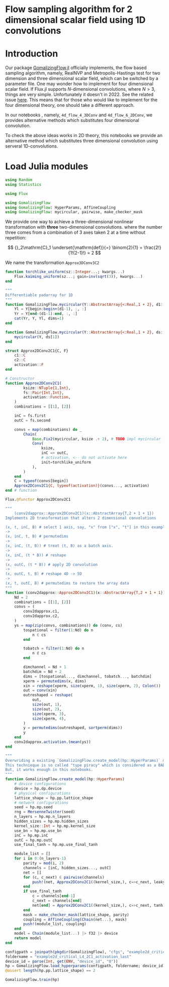 # Flow sampling algorithm for 2 dimensional scalar field using 1D convolutions

# Introduction

Our package [GomalizingFlow.jl](https://github.com/AtelierArith/GomalizingFlow.jl) officially implements, the flow based
sampling algorithm, namely, RealNVP and Metropolis-Hastings test for two
dimension and three dimensional scalar field, which can be switched by a
parameter file. One may wonder how to implement for four dimensional scalar field. If Flux.jl supports $N$-dimensional convolutions, where $N > 3$, things are very simple. Unfortunately it doesn't in 2022. See the related issue [here](https://github.com/FluxML/Flux.jl/issues/451). This means that for those who would like to implement for the four dimensional theory, one should take a different approach.

In our notebooks , namely, `4d_flow_4_3DConv` and `4d_flow_6_2DConv`, we provides alternative methods which substitutes four dimensional convolution.

To check the above ideas works in 2D theory, this notebooks we provide an alternative method which substitutes three dimensional convolution using serveral 1D-convolutions.


# Load Julia modules

```julia
using Random
using Statistics

using Flux
```

```julia
using GomalizingFlow
using GomalizingFlow: HyperParams, AffineCoupling
using GomalizingFlow: mycircular, pairwise, make_checker_mask
```

We provide one way to achieve a three-dimensional nonlinear transformation with **three** two-dimensional convolutions. where the number three comes from a combination of 3 axes taken 2 at a time without repetition:

$$
{}_2\mathrm{C}_1 \underset{\mathrm{def}}{=} \binom{2}{1} = \frac{2!}{1!(2-1)!} = 2
$$

We name the transformation `Approx3DConv3C2`

```julia
function torchlike_uniform(sz::Integer...; kwargs...)
    Flux.kaiming_uniform(sz...; gain=inv(sqrt(3)), kwargs...)
end
```

```julia
"""
Differentiable padarray for 1D
"""
function GomalizingFlow.mycircular(Y::AbstractArray{<:Real,1 + 2}, d1::Int=1)
    Yl = Y[begin:begin+(d1-1), :, :]
    Yr = Y[end-(d1-1):end, :, :]
    cat(Yr, Y, Yl, dims=1)
end

function GomalizingFlow.mycircular(Y::AbstractArray{<:Real,1 + 2}, ds::NTuple{1,Int})
    mycircular(Y, ds[1])
end
```

```julia
struct Approx2DConv2C1{C, F}
    c1::C
    c2::C
    activation::F
end

# Constructor
function Approx2DConv2C1(
        ksize::NTuple{1,Int}, 
        fs::Pair{Int,Int}, 
        activation::Function,
    )
    combinations = [[1], [2]]

    inC = fs.first
    outC = fs.second

    convs = map(combinations) do _
        Chain(
            Base.Fix2(mycircular, ksize .÷ 2), # TODO impl mycircular for 1D Conv
            Conv(
                ksize, 
                inC => outC,
                # activation, <-- do not activate here
                init=torchlike_uniform
            ),
        )
    end
    C = typeof(convs[begin])
    Approx2DConv2C1{C, typeof(activation)}(convs..., activation)
end # function

Flux.@functor Approx2DConv2C1
```

```julia
"""
    (conv2dapprox::Approx2DConv2C1)(x::AbstractArray{T,2 + 1 + 1})
Implements 2D transformation that alters 2 dimensional convolutions

(x, t, inC, B) # select 1 axis, say, "x" from ["x", "t"] in this example
->
(x, inC, t, B) # permutedims
-> 
(x, inC, (t, B)) # treat (t, B) as a batch axis.
->
(x, inC, (t * B)) # reshape
-> 
(x, outC, (t * B)) # apply 2D convolution
->
(x, outC, t, B) # reshape 4D -> 5D
-> 
(x, t, outC, B) # permutedims to restore the array data
"""
function (conv2dapprox::Approx2DConv2C1)(x::AbstractArray{T,2 + 1 + 1}) where {T}
    Nd = 2
    combinations = [[1], [2]]
    convs = (
        conv2dapprox.c1,
        conv2dapprox.c2,
    )
    ys = map(zip(convs, combinations)) do (conv, cs)
        tospational = filter(1:Nd) do n
            n ∈ cs
        end

        tobatch = filter(1:Nd) do n
            n ∉ cs
        end

        dimchannel = Nd + 1
        batchdim = Nd + 2
        dims = [tospational..., dimchannel, tobatch..., batchdim]
        xperm = permutedims(x, dims)
        xin = reshape(xperm, size(xperm, 1), size(xperm, 2), Colon())
        out = conv(xin)
        outreshaped = reshape(
            out,
            size(out, 1),
            size(out, 2),
            size(xperm, 3),
            size(xperm, 4),
        )
        y = permutedims(outreshaped, sortperm(dims))
        y
    end
    conv2dapprox.activation.(mean(ys))
end
```

```julia
"""
Overwriding a existing `GomalizingFlow.create_model(hp::HyperParams)` method for our own purpose.
This technieque is so called "type piracy" which is considered as a BAD idea.
But, it works enough in this notebooks.
"""
function GomalizingFlow.create_model(hp::HyperParams)
    # device configurations
    device = hp.dp.device
    # physical configurations
    lattice_shape = hp.pp.lattice_shape
    # network configurations
    seed = hp.mp.seed
    rng = MersenneTwister(seed)
    n_layers = hp.mp.n_layers
    hidden_sizes = hp.mp.hidden_sizes
    kernel_size::Int = hp.mp.kernel_size
    use_bn = hp.mp.use_bn
    inC = hp.mp.inC
    outC = hp.mp.outC
    use_final_tanh = hp.mp.use_final_tanh

    module_list = []
    for i in 0:(n_layers-1)
        parity = mod(i, 2)
        channels = [inC, hidden_sizes..., outC]
        net = []
        for (c, c_next) ∈ pairwise(channels)
            push!(net, Approx2DConv2C1((kernel_size,), c=>c_next, leakyrelu))
        end
        if use_final_tanh
            c = channels[end-1]
            c_next = channels[end]
            net[end] = Approx2DConv2C1((kernel_size,), c=>c_next, tanh)
        end
        mask = make_checker_mask(lattice_shape, parity)
        coupling = AffineCoupling(Chain(net...), mask)
        push!(module_list, coupling)
    end
    model = Chain(module_list...) |> f32 |> device
    return model
end
```

```julia
configpath = joinpath(pkgdir(GomalizingFlow), "cfgs", "example2d_critical_L4.toml")
foldername = "example2d_critical_L4_2C1_activation_last"
device_id = parse(Int, get(ENV, "device_id", "0"))
hp = GomalizingFlow.load_hyperparams(configpath, foldername; device_id)
@assert length(hp.pp.lattice_shape) == 2
```

```julia
GomalizingFlow.train(hp)
```
